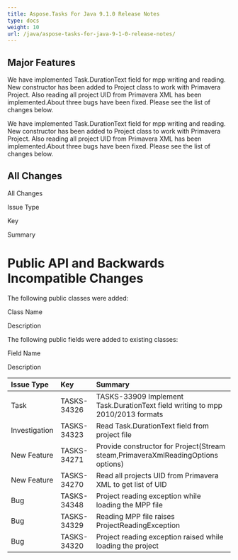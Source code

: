 ```yaml
---
title: Aspose.Tasks For Java 9.1.0 Release Notes
type: docs
weight: 10
url: /java/aspose-tasks-for-java-9-1-0-release-notes/
---
```


## **Major Features**
We have implemented Task.DurationText field for mpp writing and 
reading. New constructor has been added to Project class to work with 
Primavera Project. Also reading all project UID from Primavera XML has 
been implemented.About three bugs have been fixed. Please see the list
of changes below. 

We have implemented Task.DurationText field for mpp writing and 
reading. New constructor has been added to Project class to work with 
Primavera Project. Also reading all project UID from Primavera XML has 
been implemented.About three bugs have been fixed. Please see the list
of changes below.
## **All Changes**
All Changes

Issue Type

Key

Summary
# **Public API and Backwards Incompatible Changes**
The following public classes were added:

Class Name

Description

The following public fields were added to existing classes:

Field Name

Description

|**Issue Type** |**Key** |**Summary** |
| :- | :- | :- |
|Task |TASKS-34326 |TASKS-33909 Implement Task.DurationText field writing to mpp 2010/2013 formats |
|Investigation |TASKS-34323 |Read Task.DurationText field from project file |
|New Feature |TASKS-34271 |Provide constructor for Project(Stream steam,PrimaveraXmlReadingOptions options) |
|New Feature |TASKS-34270 |Read all projects UID from Primavera XML to get list of UID |
|Bug |TASKS-34348 |Project reading exception while loading the MPP file |
|Bug |TASKS-34329 |Reading MPP file raises ProjectReadingException |
|Bug |TASKS-34320 |Project reading exception raised while loading the project |

